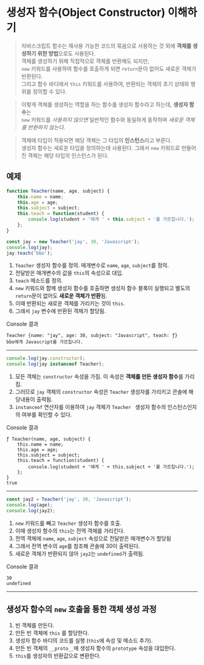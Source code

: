 # 생성자 함수(Object Constructor) 이해하기 
> 자바스크립트 함수는 재사용 가능한 코드의 묶음으로 사용하는 것 외에 **객체를 생성하기 위한 방법**으로도 사용된다.  
객체를 생성하기 위해 직접적으로 객체를 반환해도 되지만,  
`new` 키워드를 사용하여 함수를 호출하게 되면 `return`문이 없어도 새로운 객체가 반환된다.  
그리고 함수 바디에서 `this` 키워드를 사용하여, 반환되는 객체의 초기 상태와 행위를 정의할 수 있다. 

> 이렇게 객체를 생성하는 역할을 하는 함수를 생성자 함수라고 하는데, **생성자 함수**는  
`new` 키워드를 *사용하지 않으면* 일반적인 함수와 동일하게 동작하며 *새로운 객체를 반환하지 않는다*.

> 객체에 타입이 적용되면 해당 객체는 그 타입의 **인스턴스**라고 부른다.  
생성자 함수는 새로운 타입을 정의하는데 사용된다. 그래서 `new` 키워드로 만들어진 객체는 해당 타입의 인스턴스가 된다.
  
## 예제
~~~javascript
function Teacher(name, age, subject) {
	this.name = name;
	this.age = age;
	this.subject = subject;
	this.teach = function(student) {
		console.log(student + '에게 ' + this.subject + '를 가르칩니다.');
	};
}

const jay = new Teacher('jay', 30, 'Javascript');
console.log(jay);
jay.teach('bbo');
~~~
1. `Teacher` 생성자 함수를 정의. 매개변수로 `name`, `age`, `subject`를 정의.
2. 전달받은 매개변수의 값을 `this`의 속성으로 대입.
3. `teach` 메소드를 정의.
4. `new` 키워드와 함께 생성자 함수를 호출하면 생성자 함수 블록이 실행되고 별도의 `return`문이 없어도 **새로운 객체가 반환**됨.
5. 이때 반환되는 새로운 객체를 가리키는 것이 `this`.
6. 그래서 `jay` 변수에 반환된 객체가 할당됨.

Console 결과
~~~console
Teacher {name: "jay", age: 30, subject: "Javascript", teach: ƒ}
bbo에게 Javascript를 가르칩니다.
~~~


---

~~~javascript
console.log(jay.constructor);
console.log(jay instanceof Teacher);
~~~
1. 모든 객체는 `constructor` 속성을 가짐. 이 속성은 **객체를 만든 생성자 함수**를 가리킴.
2. 그러므로 `jay` 객체의 `constructor` 속성은 `Teacher` 생성자를 가리키고 콘솔에 해당내용이 출력됨.
3. `instanceof` 연산자를 이용하여 `jay` 객체가 `Teacher ` 생성자 함수의 인스턴스인지의 여부를 확인할 수 있다.

Console 결과
~~~console
ƒ Teacher(name, age, subject) {
	this.name = name;
	this.age = age;
	this.subject = subject;
	this.teach = function(student) {
		console.log(student + '에게 ' + this.subject + '를 가르칩니다.');
	};
}
true
~~~

---

~~~javascript
const jay2 = Teacher('jay', 30, 'Javascript');
console.log(age);
console.log(jay2);
~~~
1. `new` 키워드를 빼고 `Teacher` 생성자 함수를 호출.
2. 이때 생성자 함수의 `this`는 전역 객체를 가리킨다.
3. 전역 객체에 `name`, `age`, `subject` 속성으로 전달받은 매개변수가 할당됨
4. 그래서 전역 변수의 `age`를 참조해 콘솔에 30이 출력된다.
5. 새로운 객체가 반환되지 않아 `jay2`는 `undefined`가 출력됨.

Console 결과
~~~console
30
undefined
~~~

---

## 생성자 함수의 `new` 호출을 통한 객체 생성 과정
1. 빈 객체를 만든다.
2. 만든 빈 객체에 `this` 를 할당한다.
3. 생성자 함수 바디의 코드를 실행 (`this`에 속성 및 메소드 추가).
4. 만든 빈 객체의 `__proto__`에 생성자 함수의 `prototype` 속성을 대입한다.
5. `this`를 생성자의 반환값으로 변환한다.